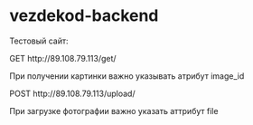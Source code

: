 # vezdekod-backend

Тестовый сайт: 

<p>GET http://89.108.79.113/get/</p>
При получении картинки важно указывать атрибут image_id
<p>POST http://89.108.79.113/upload/</p>
При загрузке фотографии важно указать аттрибут file